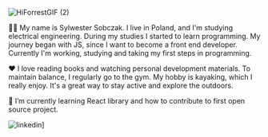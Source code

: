 ![HiForrestGIF (2)](https://user-images.githubusercontent.com/78635631/217573532-4c59da35-acfd-4adb-bca8-8df700b0c23a.gif)

🙋‍♂️   My name is Sylwester Sobczak. I live in Poland, and I'm studying electrical engineering. During my studies I started to learn programming. My journey began with JS, since I want to become a front end developer. Currently I'm working, studying and taking my first steps in programming.

❤️   I love reading books and watching personal development materials. To maintain balance, I regularly go to the gym. My hobby is kayaking, which I really enjoy. It's a great way to stay active and explore the outdoors.

🌱   I’m currently learning React library and how to contribute to first open source project.


![linkedin](https://img.shields.io/badge/Linkedin-#0A66C2?style=for-the-badge&logo=Linkedinb&logoColor=white)]




<!--
**Zibi95/Zibi95** is a ✨ _special_ ✨ repository because its `README.md` (this file) appears on your GitHub profile.

Here are some ideas to get you started:

- 🔭 I’m currently working on ...
- 🌱 I’m currently learning ...
- 👯 I’m looking to collaborate on ...
- 🤔 I’m looking for help with ...
- 💬 Ask me about ...
- 📫 How to reach me: ...
- 😄 Pronouns: ...
- ⚡ Fun fact: ...
-->
